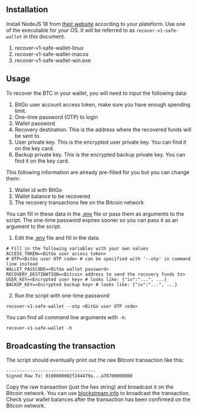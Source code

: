 ## Installation

Install NodeJS 18 from [their website](https://nodejs.org/en/download/current/) according to your plateform.
Use one of the executable for your OS. It will be referred to as `recover-v1-safe-wallet` in this document.
1. recover-v1-safe-wallet-linux
2. recover-v1-safe-wallet-macos
3. recover-v1-safe-wallet-win.exe

## Usage
To recover the BTC in your wallet, you will need to input the following data:
1. BitGo user account access token, make sure you have enough spending limit.
2. One-time password (OTP) to login
3. Wallet password
4. Recovery destination. This is the address where the recovered funds will be sent to.
5. User private key. This is the encrypted user private key. You can find it on the key card.
6. Backup private key. This is the encrypted backup private key. You can find it on the key card.

This following information are already pre-filled for you but you can change them:
1. Wallet id with BitGo
2. Wallet balance to be recovered
3. The recovery transactions fee on the Bitcoin network

You can fill in these data in the [.env](./.env) file or pass them as arguments to the script.
The one-time password expires sooner so you can pass it as an argument to the script.

1. Edit the [.env](./.env) file and fill in the data.
```
# Fill in the following variables with your own values
ACCESS_TOKEN=<BitGo user access token>
# OTP=<BitGo user OTP code> # can be specified with '--otp' in command line instead
WALLET_PASSCODE=<BitGo wallet password>
RECOVERY_DESTINATION=<Bitcoin address to send the recovery funds to>
USER_KEY=<Encrypted user key> # looks like: {"iv":"...", ...}
BACKUP_KEY=<Encrypted backup key> # looks like: {"iv":"...", ...}
```
2. Run the script with one-time password:
```shell
recover-v1-safe-wallet --otp <BitGo user OTP code>
```
You can find all command line arguments with `-h`:
```shell
recover-v1-safe-wallet -h
```

## Broadcasting the transaction
The script should eventually print out the raw Bitconi transaction like this:
```
----------------------------------
Signed Raw Tx: 0100000002f244479a...a78700000000
```
Copy the raw transaction (just the hex string) and broadcast it on the Bitcoin network. You can use [blockstream.info](https://blockstream.info/tx/push) to broadcast the transaction.
Check your wallet balances after the transaction has been confirmed on the Bitcoin network.
